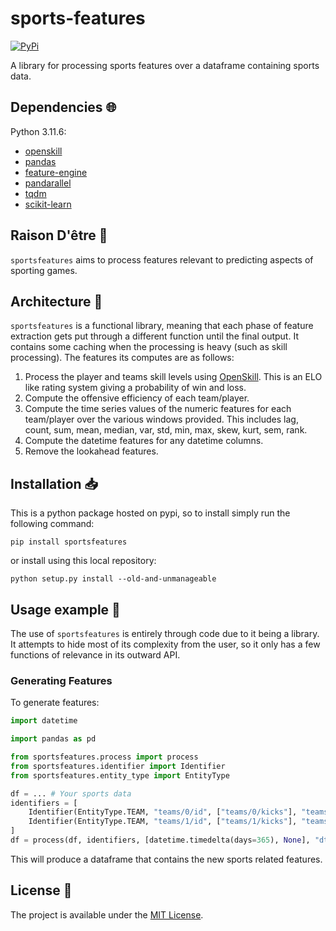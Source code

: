 # sports-features

<a href="https://pypi.org/project/sportsfeatures/">
    <img alt="PyPi" src="https://img.shields.io/pypi/v/sportsfeatures">
</a>

A library for processing sports features over a dataframe containing sports data.

## Dependencies :globe_with_meridians:

Python 3.11.6:

- [openskill](https://openskill.me/en/latest/index.html)
- [pandas](https://pandas.pydata.org/)
- [feature-engine](https://feature-engine.trainindata.com/en/latest/)
- [pandarallel](https://nalepae.github.io/pandarallel/)
- [tqdm](https://github.com/tqdm/tqdm)
- [scikit-learn](https://scikit-learn.org/)

## Raison D'être :thought_balloon:

`sportsfeatures` aims to process features relevant to predicting aspects of sporting games.

## Architecture :triangular_ruler:

`sportsfeatures` is a functional library, meaning that each phase of feature extraction gets put through a different function until the final output. It contains some caching when the processing is heavy (such as skill processing). The features its computes are as follows:

1. Process the player and teams skill levels using [OpenSkill](https://openskill.me/en/latest/index.html). This is an ELO like rating system giving a probability of win and loss.
2. Compute the offensive efficiency of each team/player.
3. Compute the time series values of the numeric features for each team/player over the various windows provided. This includes lag, count, sum, mean, median, var, std, min, max, skew, kurt, sem, rank.
4. Compute the datetime features for any datetime columns.
5. Remove the lookahead features.

## Installation :inbox_tray:

This is a python package hosted on pypi, so to install simply run the following command:

`pip install sportsfeatures`

or install using this local repository:

`python setup.py install --old-and-unmanageable`

## Usage example :eyes:

The use of `sportsfeatures` is entirely through code due to it being a library. It attempts to hide most of its complexity from the user, so it only has a few functions of relevance in its outward API.

### Generating Features

To generate features:

```python
import datetime

import pandas as pd

from sportsfeatures.process import process
from sportsfeatures.identifier import Identifier
from sportsfeatures.entity_type import EntityType

df = ... # Your sports data
identifiers = [
    Identifier(EntityType.TEAM, "teams/0/id", ["teams/0/kicks"], "teams/0"),
    Identifier(EntityType.TEAM, "teams/1/id", ["teams/1/kicks"], "teams/1"),
]
df = process(df, identifiers, [datetime.timedelta(days=365), None], "dt")
```

This will produce a dataframe that contains the new sports related features.

## License :memo:

The project is available under the [MIT License](LICENSE).
